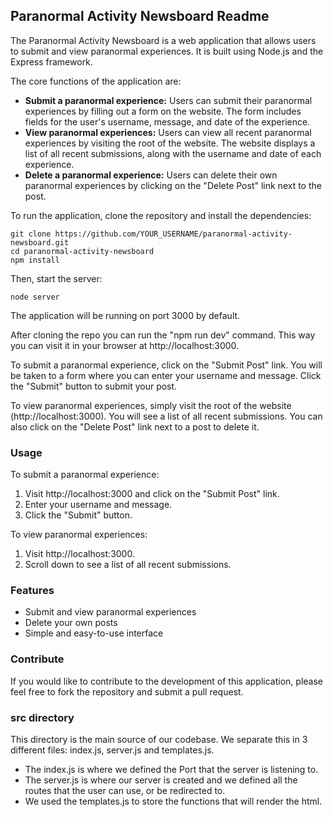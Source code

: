 ## Paranormal Activity Newsboard Readme

The Paranormal Activity Newsboard is a web application that allows users to submit and view paranormal experiences. It is built using Node.js and the Express framework.

The core functions of the application are:

-   **Submit a paranormal experience:** Users can submit their paranormal experiences by filling out a form on the website. The form includes fields for the user's username, message, and date of the experience.
-   **View paranormal experiences:** Users can view all recent paranormal experiences by visiting the root of the website. The website displays a list of all recent submissions, along with the username and date of each experience.
-   **Delete a paranormal experience:** Users can delete their own paranormal experiences by clicking on the "Delete Post" link next to the post.

To run the application, clone the repository and install the dependencies:

```
git clone https://github.com/YOUR_USERNAME/paranormal-activity-newsboard.git
cd paranormal-activity-newsboard
npm install
```

Then, start the server:

```
node server
```

The application will be running on port 3000 by default. 

After cloning the repo you can run the "npm run dev" command. This way you can visit it in your browser at http://localhost:3000.

To submit a paranormal experience, click on the "Submit Post" link. You will be taken to a form where you can enter your username and message. Click the "Submit" button to submit your post.

To view paranormal experiences, simply visit the root of the website (http://localhost:3000). You will see a list of all recent submissions. You can also click on the "Delete Post" link next to a post to delete it.

### Usage

To submit a paranormal experience:

1. Visit http://localhost:3000 and click on the "Submit Post" link.
1. Enter your username and message.
1. Click the "Submit" button.

To view paranormal experiences:

1. Visit http://localhost:3000.
1. Scroll down to see a list of all recent submissions.

### Features

-   Submit and view paranormal experiences
-   Delete your own posts
-   Simple and easy-to-use interface

### Contribute

If you would like to contribute to the development of this application, please feel free to fork the repository and submit a pull request.

### src directory 

This directory is the main source of our codebase. We separate this in 3 different files: index.js, server.js and templates.js. 
- The index.js is where we defined the Port that the server is listening to.   
- The server.js is where our server is created and we defined all the routes that the user can use, or be redirected to. 
- We used the templates.js to store the functions that will render the html.

